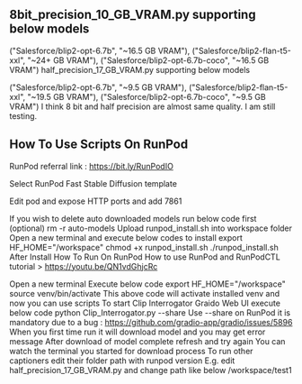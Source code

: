 ## 8bit_precision_10_GB_VRAM.py supporting below models

("Salesforce/blip2-opt-6.7b", "~16.5 GB VRAM"),
("Salesforce/blip2-flan-t5-xxl", "~24+ GB VRAM"),
("Salesforce/blip2-opt-6.7b-coco", "~16.5 GB VRAM")
half_precision_17_GB_VRAM.py supporting below models

("Salesforce/blip2-opt-6.7b", "~9.5 GB VRAM"),
("Salesforce/blip2-flan-t5-xxl", "~19.5 GB VRAM"),
("Salesforce/blip2-opt-6.7b-coco", "~9.5 GB VRAM")
I think 8 bit and half precision are almost same quality. I am still testing.

## How To Use Scripts On RunPod
RunPod referral link : https://bit.ly/RunPodIO

Select RunPod Fast Stable Diffusion template

Edit pod and expose HTTP ports and add 7861

If you wish to delete auto downloaded models run below code first (optional)
rm -r auto-models
Upload runpod_install.sh into workspace folder
Open a new terminal and execute below codes to install
export HF_HOME="/workspace"
chmod +x runpod_install.sh
./runpod_install.sh
After Install How To Run On RunPod
How to use RunPod and RunPodCTL tutorial >
https://youtu.be/QN1vdGhjcRc

Open a new terminal
Execute below code
export HF_HOME="/workspace"
source venv/bin/activate
This above code will activate installed venv and now you can use scripts
To start Clip Interrogator Graido Web UI execute below code
python Clip_Interrogator.py --share
Use --share on RunPod it is mandatory due to a bug : https://github.com/gradio-app/gradio/issues/5896
When you first time run it will download model and you may get error message
After download of model complete refresh and try again
You can watch the terminal you started for download process
To run other captioners edit their folder path with runpod version
E.g. edit half_precision_17_GB_VRAM.py and change path like below
/workspace/test1
